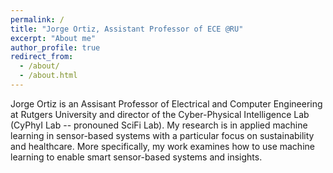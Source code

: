 ```yaml
---
permalink: /
title: "Jorge Ortiz, Assistant Professor of ECE @RU"
excerpt: "About me"
author_profile: true
redirect_from: 
  - /about/
  - /about.html
---
```


Jorge Ortiz is an Assisant Professor of Electrical and Computer Engineering at Rutgers University and director of the Cyber-Physical Intelligence Lab (CyPhyI Lab -- pronouned SciFi Lab).  My research is in applied machine learning in sensor-based systems with a particular focus on sustainability and healthcare.  More specifically, my work examines how to use machine learning to enable smart sensor-based systems and insights.
